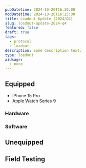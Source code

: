 ```yaml
---
pubDatetime: 2024-10-20T16:30:00
modDatetime: 2024-10-20T16:25:00
title: Loadout Update [2024/Q4]
slug: loadout-update-2024-q4
featured: false
draft: true
tags:
  - protocol
  - loadout
description: Some description text.
type: loadout
aiUsage:
  - none
---
```


## Equipped

- iPhone 15 Pro
- Apple Watch Series 9

### Hardware

### Software

## Unequipped

## Field Testing
